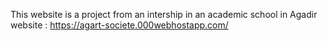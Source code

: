 This website is a project from an intership in an academic school in Agadir<br>
website : https://agart-societe.000webhostapp.com/
